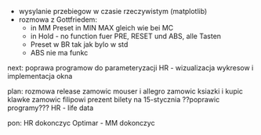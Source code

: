 - wysylanie przebiegow w czasie rzeczywistym (matplotlib)
- rozmowa z Gottfriedem:
	- in MM Preset in MIN MAX gleich wie bei MC
	- in Hold - no function fuer PRE, RESET und ABS, alle Tasten
	- Preset w BR tak jak bylo w std
	- ABS nie ma funkc






next:
poprawa programow do parameteryzacji
HR - wizualizacja wykresow i implementacja okna



plan:
rozmowa
release
zamowic mouser i allegro
zamowic ksiazki i kupic klawke
zamowic filipowi prezent
bilety na 15-stycznia
??poprawic programy???
HR - life data


pon: HR dokonczyc
Optimar - 
MM dokonczyc